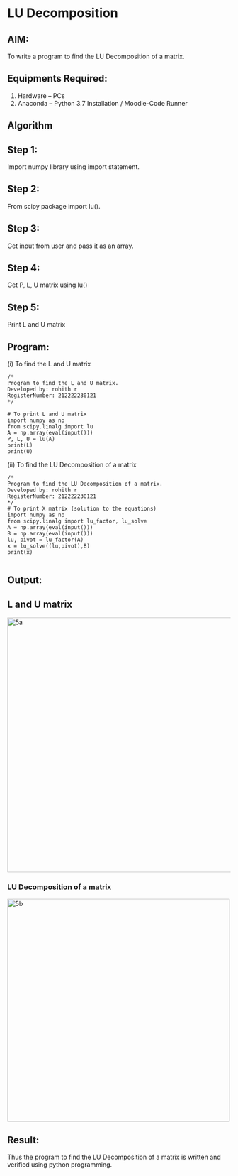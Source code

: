 # LU Decomposition 

## AIM:
To write a program to find the LU Decomposition of a matrix.

## Equipments Required:
1. Hardware – PCs
2. Anaconda – Python 3.7 Installation / Moodle-Code Runner

## Algorithm
## Step 1:
Import numpy library using import statement.

## Step 2:
From scipy package import lu().

## Step 3:
Get input from user and pass it as an array.

## Step 4:
Get P, L, U matrix using lu()

## Step 5:
Print L and U matrix

## Program:
(i) To find the L and U matrix
```
/*
Program to find the L and U matrix.
Developed by: rohith r
RegisterNumber: 212222230121
*/

# To print L and U matrix
import numpy as np
from scipy.linalg import lu
A = np.array(eval(input()))
P, L, U = lu(A)
print(L)
print(U)

```
(ii) To find the LU Decomposition of a matrix
```
/*
Program to find the LU Decomposition of a matrix.
Developed by: rohith r
RegisterNumber: 212222230121
*/
# To print X matrix (solution to the equations)
import numpy as np
from scipy.linalg import lu_factor, lu_solve
A = np.array(eval(input()))
B = np.array(eval(input()))
lu, pivot = lu_factor(A)
x = lu_solve((lu,pivot),B)
print(x)


```

## Output:
##  L and U matrix
<img width="574" alt="5a" src="https://github.com/Rohithravi333/LU-Decomposition/assets/119394126/d7e385fe-ad87-4bcf-b8df-b361eb671ecb">

### LU Decomposition of a matrix

<img width="502" alt="5b" src="https://github.com/Rohithravi333/LU-Decomposition/assets/119394126/d5714002-2da5-4728-a9c2-abf394085b7a">



## Result:
Thus the program to find the LU Decomposition of a matrix is written and verified using python programming.

